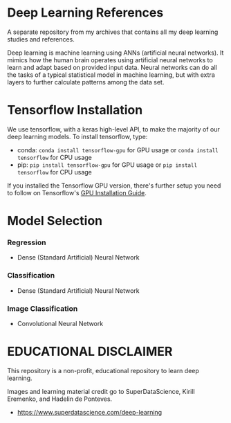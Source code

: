 # Deep Learning References
A separate repository from my archives that contains all my deep learning studies and references.

Deep learning is machine learning using ANNs (artificial neural networks). It mimics how the human brain operates using artificial neural networks to learn and adapt based on provided input data. Neural networks can do all the tasks of a typical statistical model in machine learning, but with extra layers to further calculate patterns among the data set.

# Tensorflow Installation
We use tensorflow, with a keras high-level API, to make the majority of our deep learning models. To install tensorflow, type:
- conda: ```conda install tensorflow-gpu``` for GPU usage or ```conda install tensorflow``` for CPU usage
- pip: ```pip install tensorflow-gpu``` for GPU usage or ```pip install tensorflow``` for CPU usage

If you installed the Tensorflow GPU version, there's further setup you need to follow on Tensorflow's [GPU Installation Guide](https://www.tensorflow.org/install/gpu).

# Model Selection
### Regression
- Dense (Standard Artificial) Neural Network

### Classification
- Dense (Standard Artificial) Neural Network

### Image Classification
- Convolutional Neural Network

# EDUCATIONAL DISCLAIMER
This repository is a non-profit, educational repository to learn deep learning.

Images and learning material credit go to SuperDataScience, Kirill Eremenko, and Hadelin de Ponteves.
- https://www.superdatascience.com/deep-learning
